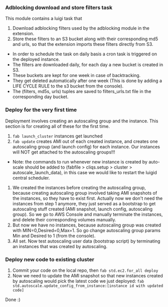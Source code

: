 ### Adblocking download and store filters task ###

This module contains a luigi task that
1. Download adblocking filters used by the adblocking module in the extension.
1. Store these filters to an S3 bucket along with their corresponding md5 and urls, so that the extension imports these filters directly from S3.

* In order to schedule the task on daily basis a cron task is triggered on the deployed instance.
* The filters are downloaded daily, for each day a new bucket is created in S3.
* These buckets are kept for one week in case of backtracking.
* They get deleted automatically after one week (This is done by adding a LIFE CYCLE RULE to the s3 bucket from the console).
* The (filters, md5s, urls) tuples are saved to filters_urls.txt file in the corresponding day bucket.

### Deploy for the very first time ###

Deployment involves creating an autoscaling group and the instance.
This section is for creating all of these for the first time.

1. `fab launch_cluster` instances get launched
1. `fab update` creates AMI out of each created instance, and creates one autoscaling group (and launch config) for each instance.
Our instances will NOT get attached to the autoscaling groups!!!
* Note: the commands to run whenever  new instance is created by auto-scale should be added to (fabfile > cliqs.setup > cluster > autoscale_launch_data), in this case we would like to restart the luigid central scheduler.
1. We created the instances before creating the autoscaling group, because creating autoscaling group involved taking AMI snapshots of the instances,
so they have to exist first.
Actually now we don't need the instances from step 1 anymore, they just served as a bootstrap to get autoscaling stuff created (AMI snapshot, launch config, autoscaling group). So we go to AWS Console and manually
terminate the instances, and delete their corresponding volumes manually.
1. But now we have no instances, because autoscaling group was created with MIN=0,Desired=0,Max=1. So go change autoscaling group params Min and Desired to 1 (from the console).
1. All set. Now test autoscaling user data (bootstrap script) by terminating an instances that was created by autoscaling.

### Deploy new code to existing cluster ###

1. Commit your code on the local repo, then `fab std.ec2.for_all deploy`
1. Now we need to update the AMI snapshot so that new instances created by autoscaling would pick the latest code we just deployed: `fab std.autoscale.update_config_from_instance:[instance id with updated code]`


Done :)
